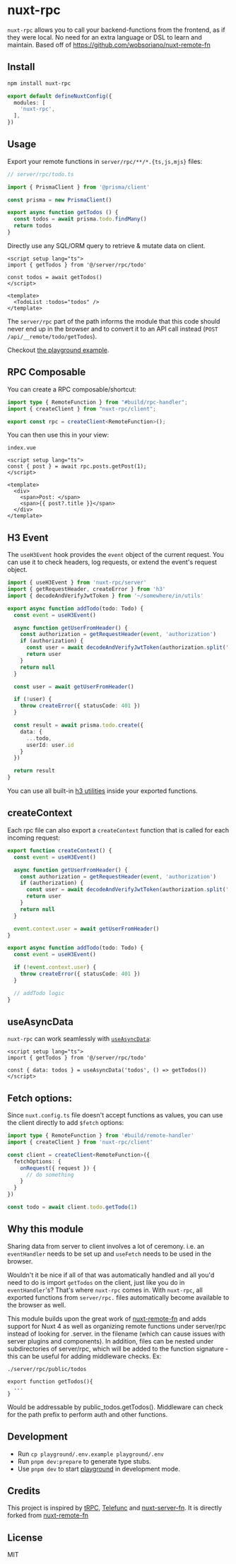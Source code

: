 # nuxt-rpc

`nuxt-rpc` allows you to call your backend-functions from the frontend, as if they were local. No need for an extra language or DSL to learn and maintain. Based off of https://github.com/wobsoriano/nuxt-remote-fn

## Install

```bash
npm install nuxt-rpc
```

```ts
export default defineNuxtConfig({
  modules: [
    'nuxt-rpc',
  ],
})
```

## Usage

Export your remote functions in `server/rpc/**/*.{ts,js,mjs}` files:

```ts
// server/rpc/todo.ts

import { PrismaClient } from '@prisma/client'

const prisma = new PrismaClient()

export async function getTodos () {
  const todos = await prisma.todo.findMany()
  return todos
}
```

Directly use any SQL/ORM query to retrieve & mutate data on client.

```vue
<script setup lang="ts">
import { getTodos } from '@/server/rpc/todo'

const todos = await getTodos()
</script>

<template>
  <TodoList :todos="todos" />
</template>
```

The `server/rpc` part of the path informs the module that this code should never end up in the browser and to convert it to an API call instead (`POST /api/__remote/todo/getTodos`).

Checkout [the playground example](/playground).

## RPC Composable
You can create a RPC composable/shortcut:

```typescript
import type { RemoteFunction } from "#build/rpc-handler";
import { createClient } from "nuxt-rpc/client";

export const rpc = createClient<RemoteFunction>();
```

You can then use this in your view:

```vue
index.vue

<script setup lang="ts">
const { post } = await rpc.posts.getPost(1);
</script>

<template>
  <div>
    <span>Post: </span>
    <span>{{ post?.title }}</span>
  </div>
</template>

```

## H3 Event

The `useH3Event` hook provides the `event` object of the current request. You can use it to check headers, log requests, or extend the event's request object.

```ts
import { useH3Event } from 'nuxt-rpc/server'
import { getRequestHeader, createError } from 'h3'
import { decodeAndVerifyJwtToken } from '~/somewhere/in/utils'

export async function addTodo(todo: Todo) {
  const event = useH3Event()

  async function getUserFromHeader() {
    const authorization = getRequestHeader(event, 'authorization')
    if (authorization) {
      const user = await decodeAndVerifyJwtToken(authorization.split(' ')[1])
      return user
    }
    return null
  }

  const user = await getUserFromHeader()

  if (!user) {
    throw createError({ statusCode: 401 })
  }

  const result = await prisma.todo.create({
    data: {
      ...todo,
      userId: user.id
    }
  })

  return result
}
```

You can use all built-in [h3 utilities](https://github.com/unjs/h3#utilities) inside your exported functions.

## createContext

Each rpc file can also export a `createContext` function that is called for each incoming request:

```ts
export function createContext() {
  const event = useH3Event()

  async function getUserFromHeader() {
    const authorization = getRequestHeader(event, 'authorization')
    if (authorization) {
      const user = await decodeAndVerifyJwtToken(authorization.split(' ')[1])
      return user
    }
    return null
  }

  event.context.user = await getUserFromHeader()
}

export async function addTodo(todo: Todo) {
  const event = useH3Event()

  if (!event.context.user) {
    throw createError({ statusCode: 401 })
  }

  // addTodo logic
}
```

## useAsyncData

`nuxt-rpc` can work seamlessly with [`useAsyncData`](https://nuxt.com/docs/api/composables/use-async-data/):

```vue
<script setup lang="ts">
import { getTodos } from '@/server/rpc/todo'

const { data: todos } = useAsyncData('todos', () => getTodos())
</script>
```

## Fetch options:

Since `nuxt.config.ts` file doesn't accept functions as values, you can use the client directly to add `$fetch` options:

```ts
import type { RemoteFunction } from '#build/remote-handler'
import { createClient } from 'nuxt-rpc/client'

const client = createClient<RemoteFunction>({
  fetchOptions: {
    onRequest({ request }) {
      // do something
    }
  }
})

const todo = await client.todo.getTodo(1)
```

## Why this module

Sharing data from server to client involves a lot of ceremony. i.e. an `eventHandler` needs to be set up and `useFetch` needs to be used in the browser.

Wouldn't it be nice if all of that was automatically handled and all you'd need to do is import `getTodos` on the client, just like you do in `eventHandler`'s? That's where `nuxt-rpc` comes in. With `nuxt-rpc`, all exported functions from `server/rpc.` files automatically become available to the browser as well.

This module builds upon the great work of [nuxt-remote-fn](https://github.com/wobsoriano/nuxt-remote-fn) and adds support for Nuxt 4 as well as organizing remote functions under server/rpc instead of looking for .server. in the filename (which can cause issues with server plugins and components). In addition, files can be nested under subdirectories of server/rpc, which will be added to the function signature - this can be useful for adding middleware checks. Ex:

```
./server/rpc/public/todos

export function getTodos(){
  ...
}

```

Would be addressable by public_todos.getTodos(). Middleware can check for the path prefix to perform auth and other functions.

## Development

- Run `cp playground/.env.example playground/.env`
- Run `pnpm dev:prepare` to generate type stubs.
- Use `pnpm dev` to start [playground](./playground) in development mode.

## Credits

This project is inspired by [tRPC](http://trpc.io/), [Telefunc](https://telefunc.com) and [nuxt-server-fn](https://github.com/antfu/nuxt-server-fn). It is directly forked from [nuxt-remote-fn](https://github.com/wobsoriano/nuxt-remote-fn)

## License

MIT
